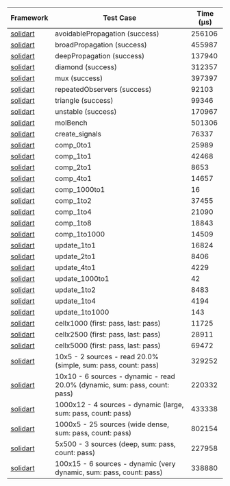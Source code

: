 | Framework | Test Case | Time (μs) |
| --- | --- | --- |
| [solidart](https://github.com/nank1ro/solidart) | avoidablePropagation (success) | 256106 |
| [solidart](https://github.com/nank1ro/solidart) | broadPropagation (success) | 455987 |
| [solidart](https://github.com/nank1ro/solidart) | deepPropagation (success) | 137940 |
| [solidart](https://github.com/nank1ro/solidart) | diamond (success) | 312357 |
| [solidart](https://github.com/nank1ro/solidart) | mux (success) | 397397 |
| [solidart](https://github.com/nank1ro/solidart) | repeatedObservers (success) | 92103 |
| [solidart](https://github.com/nank1ro/solidart) | triangle (success) | 99346 |
| [solidart](https://github.com/nank1ro/solidart) | unstable (success) | 170967 |
| [solidart](https://github.com/nank1ro/solidart) | molBench | 501306 |
| [solidart](https://github.com/nank1ro/solidart) | create_signals | 76337 |
| [solidart](https://github.com/nank1ro/solidart) | comp_0to1 | 25989 |
| [solidart](https://github.com/nank1ro/solidart) | comp_1to1 | 42468 |
| [solidart](https://github.com/nank1ro/solidart) | comp_2to1 | 8653 |
| [solidart](https://github.com/nank1ro/solidart) | comp_4to1 | 14657 |
| [solidart](https://github.com/nank1ro/solidart) | comp_1000to1 | 16 |
| [solidart](https://github.com/nank1ro/solidart) | comp_1to2 | 37455 |
| [solidart](https://github.com/nank1ro/solidart) | comp_1to4 | 21090 |
| [solidart](https://github.com/nank1ro/solidart) | comp_1to8 | 18843 |
| [solidart](https://github.com/nank1ro/solidart) | comp_1to1000 | 14509 |
| [solidart](https://github.com/nank1ro/solidart) | update_1to1 | 16824 |
| [solidart](https://github.com/nank1ro/solidart) | update_2to1 | 8406 |
| [solidart](https://github.com/nank1ro/solidart) | update_4to1 | 4229 |
| [solidart](https://github.com/nank1ro/solidart) | update_1000to1 | 42 |
| [solidart](https://github.com/nank1ro/solidart) | update_1to2 | 8483 |
| [solidart](https://github.com/nank1ro/solidart) | update_1to4 | 4194 |
| [solidart](https://github.com/nank1ro/solidart) | update_1to1000 | 143 |
| [solidart](https://github.com/nank1ro/solidart) | cellx1000 (first: pass, last: pass) | 11725 |
| [solidart](https://github.com/nank1ro/solidart) | cellx2500 (first: pass, last: pass) | 28911 |
| [solidart](https://github.com/nank1ro/solidart) | cellx5000 (first: pass, last: pass) | 69472 |
| [solidart](https://github.com/nank1ro/solidart) | 10x5 - 2 sources - read 20.0% (simple, sum: pass, count: pass) | 329252 |
| [solidart](https://github.com/nank1ro/solidart) | 10x10 - 6 sources - dynamic - read 20.0% (dynamic, sum: pass, count: pass) | 220332 |
| [solidart](https://github.com/nank1ro/solidart) | 1000x12 - 4 sources - dynamic (large, sum: pass, count: pass) | 433338 |
| [solidart](https://github.com/nank1ro/solidart) | 1000x5 - 25 sources (wide dense, sum: pass, count: pass) | 802154 |
| [solidart](https://github.com/nank1ro/solidart) | 5x500 - 3 sources (deep, sum: pass, count: pass) | 227958 |
| [solidart](https://github.com/nank1ro/solidart) | 100x15 - 6 sources - dynamic (very dynamic, sum: pass, count: pass) | 338880 |
